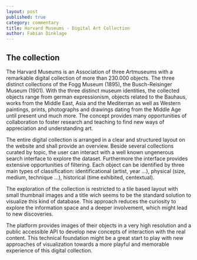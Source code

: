```yaml
---
layout: post
published: true
category: commentary
title: Harvard Museums - Digital Art Collection
author: Fabian Dinklage
---
```


## The collection
The Harvard Museums is an Association of three Artmuseums  with a remarkable digital collection of more than 230.000 objects. The three distinct collections of the Fogg Museum (1895), the Busch-Reisinger Museum (1901). With the three distinct museum identities, the collected objects range from german expressionism, objects related to the Bauhaus, works from the Middle East, Asia and the Mediterran as well as Western paintings, prints, photographs and drawings dating from the Middle Age until present und much more. The concept provides many opportunities of collaboration to foster research and teaching to find new ways of appreciation and understanding art.

The entire digital collection is arranged in a clear and structured layout on the website and shall provide an overview. Beside several collections curated by topic, the user can interact with a well known ungenerous search interface to explore the dataset. Furthermore the interface provides extensive opportunities of filtering. Each object can be identified by three main types of classification: identificational (artist, year ...), physical (size, medium, technique ...), historical (time exhibited, centextual).

The exploration of the collection is restricted to a tile based layout with small thumbnail images and a title wich seems to be the standard solution to visualize this kind of database. This approach reduces the curiosity to explore the information space and a deeper involvement, which might lead to new discoveries.

The platform provides images of their objects in a very high resolution and a public accessible API to develop new concepts of interaction with the real content. This technical foundation might be a great start to play with new approaches of visualization towards a more playful and memorable experience of this digital collection.